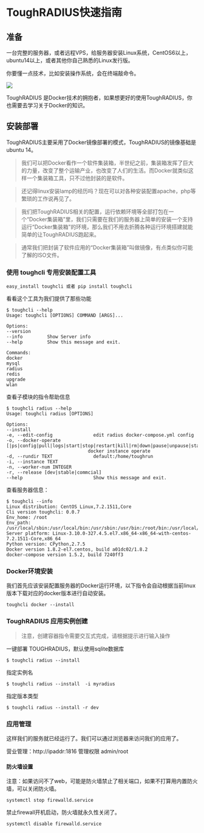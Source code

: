 # ToughRADIUS快速指南

## 准备

一台完整的服务器，或者远程VPS，给服务器安装Linux系统，CentOS6以上，ubuntu14以上，或者其他你自己熟悉的Linux发行版。

你要懂一点技术，比如安装操作系统，会在终端敲命令。

![][image-1]

ToughRADIUS 是Docker技术的拥抱者，如果想更好的使用ToughRADIUS，你也需要去学习关于Docker的知识。

## 安装部署

ToughRADIUS主要采用了Docker镜像部署的模式，ToughRADIUS的镜像基础是ubuntu 14。

> 我们可以把Docker看作一个软件集装箱，半世纪之前，集装箱发挥了巨大的力量，改变了整个运输产业，也改变了人们的生活。而Docker就类似这样一个集装箱工具，只不过他封装的是软件。

> 还记得linux安装lamp的经历吗？现在可以对各种安装配置apache，php等繁琐的工作说再见了。

> 我们把ToughRADIUS相关的配置，运行依赖环境等全部打包在一个“Docker集装箱”里，我们只需要在我们的服务器上简单的安装一个支持运行“Docker集装箱”的环境，那么我们不用去折腾各种运行环境搭建就能简单的让ToughRADIUS跑起来。

> 通常我们把封装了软件应用的“Docker集装箱”叫做镜像，有点类似你可能了解的ISO文件。

### 使用 toughcli 专用安装配置工具

	easy_install toughcli 或者 pip install toughcli   

看看这个工具为我们提供了那些功能

	$ toughcli --help
    Usage: toughcli [OPTIONS] COMMAND [ARGS]...

    Options:
    --version
    --info         Show Server info
    --help         Show this message and exit.

    Commands:
    docker
    mysql
    radius
    redis
    upgrade
    wlan

查看子模块的指令帮助信息

    $ toughcli radius --help
    Usage: toughcli radius [OPTIONS]

    Options:
    --install
    -e, --edit-config               edit radius docker-compose.yml config
    -o, --docker-operate [|ps|config|pull|logs|start|stop|restart|kill|rm|down|pause|unpause|status]
                                  docker instance operate
    -d, --rundir TEXT               default:/home/toughrun
    -i, --instance TEXT
    -n, --worker-num INTEGER
    -r, --release [dev|stable|commcial]
    --help                          Show this message and exit.


查看服务器信息：

    $ toughcli --info
    Linux distribution: CentOS Linux,7.2.1511,Core
    Cli version toughcli: 0.0.7
    Env_home: /root
    Env_path: /usr/local/sbin:/usr/local/bin:/usr/sbin:/usr/bin:/root/bin:/usr/local/bin
    Server platform: Linux-3.10.0-327.4.5.el7.x86_64-x86_64-with-centos-7.2.1511-Core,x86_64
    Python version: CPython,2.7.5
    Docker version 1.8.2-el7.centos, build a01dc02/1.8.2
    docker-compose version 1.5.2, build 7240ff3


### Docker环境安装

我们首先应该安装配置服务器的Docker运行环境，以下指令会自动根据当前linux版本下载对应的docker版本进行自动安装。

	toughcli docker --install

### ToughRADIUS 应用实例创建

> 注意，创建容器指令需要交互式完成，请根据提示进行输入操作

一键部署 TOUGHRADIUS，默认使用sqlite数据库


    $ toughcli radius --install  

指定实例名

    $ toughcli radius --install  -i myradius 

指定版本类型

    $ toughcli radius --install -r dev 



### 应用管理

这样我们的服务就已经运行了。我们可以通过浏览器来访问我们的应用了。

营业管理：http://ipaddr:1816   管理权限 admin/root


#### 防火墙设置

注意：如果访问不了web，可能是防火墙禁止了相关端口，如果不打算用内置防火墙，可以关闭防火墙。

	systemctl stop firewalld.service

禁止firewall开机启动，防火墙就永久性关闭了。

	systemctl disable firewalld.service



[image-1]:	../imgs/docker.png